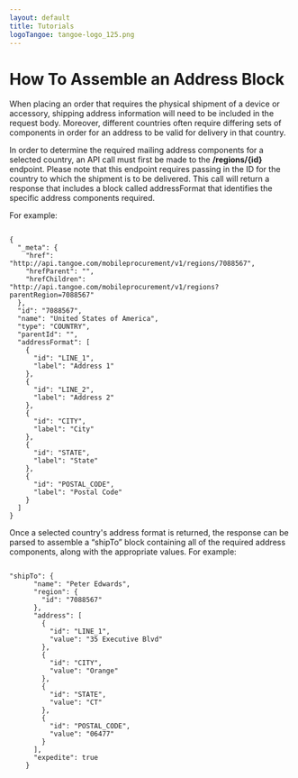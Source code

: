 ```yaml
---
layout: default
title: Tutorials
logoTangoe: tangoe-logo_125.png
---
```



# How To Assemble an Address Block

When placing an order that requires the physical shipment of a device or accessory, shipping address information will need to be included in the request body. Moreover, different countries often require differing sets of components in order for an address to be valid for delivery in that country.

In order to determine the required mailing address components for a selected country, an API call must first be made to the **/regions/{id}** endpoint. Please note that this endpoint requires passing in the ID for the country to which the shipment is to be delivered. This call will return a response that includes a block called addressFormat that identifies the specific address components required. 

For example:

```

{
  "_meta": {
    "href": "http://api.tangoe.com/mobileprocurement/v1/regions/7088567",
    "hrefParent": "",
    "hrefChildren": "http://api.tangoe.com/mobileprocurement/v1/regions?parentRegion=7088567"
  },
  "id": "7088567",
  "name": "United States of America",
  "type": "COUNTRY",
  "parentId": "",
  "addressFormat": [
    {
      "id": "LINE_1",
      "label": "Address 1"
    },
    {
      "id": "LINE_2",
      "label": "Address 2"
    },
    {
      "id": "CITY",
      "label": "City"
    },
    {
      "id": "STATE",
      "label": "State"
    },
    {
      "id": "POSTAL_CODE",
      "label": "Postal Code"
    }
  ]
}

```


Once a selected country's address format is returned, the response can be parsed to assemble a “shipTo” block containing all of the required address components, along with the appropriate values. For example:

```

"shipTo": {  
      "name": "Peter Edwards",
      "region": { 
        "id": "7088567"
      },
      "address": [
        {
          "id": "LINE_1",
          "value": "35 Executive Blvd"
        },
        {
          "id": "CITY",
          "value": "Orange"
        },
        {
          "id": "STATE",
          "value": "CT"
        },
        {
          "id": "POSTAL_CODE",
          "value": "06477"
        }
      ],
      "expedite": true
    }

```
